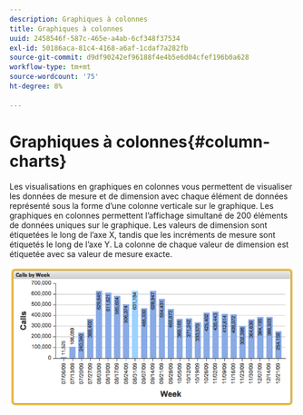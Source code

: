 ```yaml
---
description: Graphiques à colonnes
title: Graphiques à colonnes
uuid: 2458546f-587c-465e-a4ab-6cf348f37534
exl-id: 50186aca-81c4-4168-a6af-1cdaf7a282fb
source-git-commit: d9df90242ef96188f4e4b5e6d04cfef196b0a628
workflow-type: tm+mt
source-wordcount: '75'
ht-degree: 8%

---
```


# Graphiques à colonnes{#column-charts}

Les visualisations en graphiques en colonnes vous permettent de visualiser les données de mesure et de dimension avec chaque élément de données représenté sous la forme d’une colonne verticale sur le graphique. Les graphiques en colonnes permettent l’affichage simultané de 200 éléments de données uniques sur le graphique. Les valeurs de dimension sont étiquetées le long de l’axe X, tandis que les incréments de mesure sont étiquetés le long de l’axe Y. La colonne de chaque valeur de dimension est étiquetée avec sa valeur de mesure exacte.

![](assets/column1.png)
